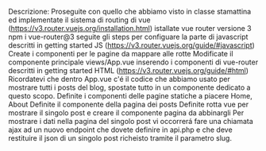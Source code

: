 Descrizione:
Proseguite con quello che abbiamo visto in classe stamattina ed implementate il sistema di routing di vue (https://v3.router.vuejs.org/installation.html)
istallate vue router versione 3 npm i vue-router@3
seguite gli steps per configuare la parte di javascript descritti in getting started JS (https://v3.router.vuejs.org/guide/#javascript)
Create i componenti per le pagine da mappare alle rotte
Modificate il componente principale views/App.vue inserendo i componenti di vue-router descritti in getting started HTML (https://v3.router.vuejs.org/guide/#html)
Ricordatevi che dentro App.vue c'é il codice che abbiamo usato per mostrare tutti i posts del blog, spostate tutto in un componente dedicato a questo scopo.
Definite i componenti delle pagine statiche a piacere Home, About
Definite il componente della pagina dei posts
Definite rotta vue per mostrare il singolo post e creare il componente pagina da abbinargli
Per mostrare i dati nella pagina del singolo post vi occorrerá fare una chiamata ajax ad un nuovo endpoint che dovete definire in api.php e che deve restituire il json di un singolo post richeisto tramite il parametro slug.
